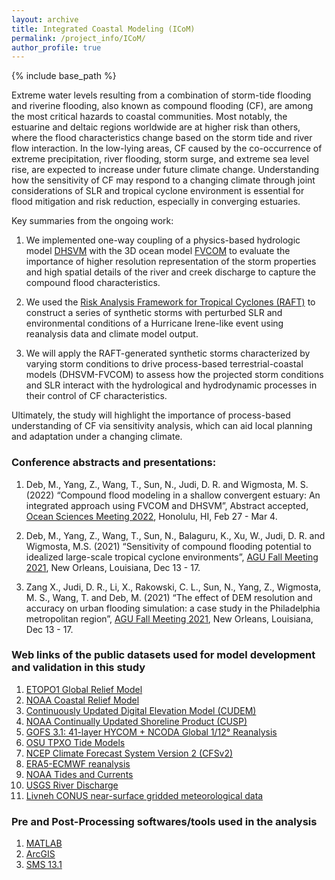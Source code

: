 ```yaml
---
layout: archive
title: Integrated Coastal Modeling (ICoM)
permalink: /project_info/ICoM/
author_profile: true
---
```


{% include base_path %}

Extreme water levels resulting from a combination of storm-tide flooding and riverine flooding, also known as compound flooding (CF), are among the most critical hazards to coastal communities. Most notably, the estuarine and deltaic regions worldwide are at higher risk than others, where the flood characteristics change based on the storm tide and river flow interaction. In the low-lying areas, CF caused by the co-occurrence of extreme precipitation, river flooding, storm surge, and extreme sea level rise, are expected to increase under future climate change. Understanding how the sensitivity of CF may respond to a changing climate through joint considerations of SLR and tropical cyclone environment is essential for flood mitigation and risk reduction, especially in converging estuaries.  

Key summaries from the ongoing work:

1. We implemented one-way coupling of a physics-based hydrologic model [DHSVM](https://www.pnnl.gov/projects/distributed-hydrology-soil-vegetation-model) with the 3D ocean model [FVCOM](http://fvcom.smast.umassd.edu/fvcom/) to evaluate the importance of higher resolution representation of the storm properties and high spatial details of the river and creek discharge to capture the compound flood characteristics.

2. We used the [Risk Analysis Framework for Tropical Cyclones (RAFT)](https://climatemodeling.science.energy.gov/presentations/risk-analysis-framework-tropical-cyclones-raft) to construct a series of synthetic storms with perturbed SLR and environmental conditions of a Hurricane Irene-like event using reanalysis data and climate model output.

3. We will apply the RAFT-generated synthetic storms characterized by varying storm conditions to drive process-based terrestrial-coastal models (DHSVM-FVCOM) to assess how the projected storm conditions and SLR interact with the hydrological and hydrodynamic processes in their control of CF characteristics.

Ultimately, the study will highlight the importance of process-based understanding of CF via sensitivity analysis, which can aid local planning and adaptation under a changing climate.

### Conference abstracts and presentations:

1. Deb, M., Yang, Z., Wang, T., Sun, N., Judi, D. R. and Wigmosta, M. S. (2022) “Compound flood modeling in a shallow convergent estuary: An integrated approach using FVCOM and DHSVM”, Abstract accepted, [Ocean Sciences Meeting 2022](https://osm2022.secure-platform.com/a), Honolulu, HI, Feb 27 - Mar 4.

2. Deb, M., Yang, Z., Wang, T., Sun, N., Balaguru, K., Xu, W., Judi, D. R. and Wigmosta, M.S. (2021) “Sensitivity of compound flooding potential to idealized large-scale tropical cyclone environments”, [AGU Fall Meeting 2021](https://www.agu.org/Fall-Meeting), New Orleans, Louisiana, Dec 13 - 17.

3. Zang X., Judi, D. R., Li, X., Rakowski, C. L., Sun, N., Yang, Z., Wigmosta, M. S., Wang, T. and Deb, M. (2021) “The effect of DEM resolution and accuracy on urban flooding simulation: a case study in the Philadelphia metropolitan region”, [AGU Fall Meeting 2021](https://www.agu.org/Fall-Meeting), New Orleans, Louisiana, Dec 13 - 17.

### Web links of the public datasets used for model development and validation in this study

1. [ETOPO1 Global Relief Model](https://www.ngdc.noaa.gov/mgg/global/)
2. [NOAA Coastal Relief Model](https://www.ngdc.noaa.gov/mgg/coastal/crm.html)
3. [Continuously Updated Digital Elevation Model (CUDEM)](https://coast.noaa.gov/htdata/raster2/elevation/NCEI_ninth_Topobathy_2014_8483/)
4. [NOAA Continually Updated Shoreline Product (CUSP)](https://shoreline.noaa.gov/data/datasheets/cusp.html)
5. [GOFS 3.1: 41-layer HYCOM + NCODA Global 1/12° Reanalysis](https://www.hycom.org/data/glbv0pt08/expt-53ptx)
6. [OSU TPXO Tide Models](https://www.tpxo.net/home)
7. [NCEP Climate Forecast System Version 2 (CFSv2)](https://rda.ucar.edu/datasets/ds094.0/)
8. [ERA5-ECMWF reanalysis](https://www.ecmwf.int/en/forecasts/datasets/reanalysis-datasets/era5)
9. [NOAA Tides and Currents](https://tidesandcurrents.noaa.gov/)
10. [USGS River Discharge](https://waterdata.usgs.gov/nwis)
11. [Livneh CONUS near-surface gridded meteorological data](https://psl.noaa.gov/data/gridded/data.livneh.html)

### Pre and Post-Processing softwares/tools used in the analysis

1. [MATLAB](https://www.mathworks.com/products/matlab.html)
2. [ArcGIS](https://www.esri.com/en-us/arcgis/about-arcgis/overview)
3. [SMS 13.1](https://www.aquaveo.com/software/sms-surface-water-modeling-system-introduction)
